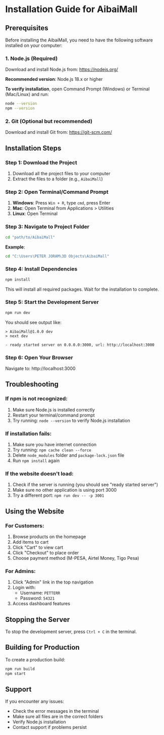 # Installation Guide for AibaiMall

## Prerequisites

Before installing the AibaiMall, you need to have the following software installed on your computer:

### 1. Node.js (Required)
Download and install Node.js from: https://nodejs.org/

**Recommended version**: Node.js 18.x or higher

**To verify installation**, open Command Prompt (Windows) or Terminal (Mac/Linux) and run:
```bash
node --version
npm --version
```

### 2. Git (Optional but recommended)
Download and install Git from: https://git-scm.com/

## Installation Steps

### Step 1: Download the Project
1. Download all the project files to your computer
2. Extract the files to a folder (e.g., `AibaiMall`)

### Step 2: Open Terminal/Command Prompt
1. **Windows**: Press `Win + R`, type `cmd`, press Enter
2. **Mac**: Open Terminal from Applications > Utilities
3. **Linux**: Open Terminal

### Step 3: Navigate to Project Folder
```bash
cd "path/to/AibaiMall"
```

**Example**:
```bash
cd "C:\Users\PETER JORAM\3D Objects\AibaiMall"
```

### Step 4: Install Dependencies
```bash
npm install
```

This will install all required packages. Wait for the installation to complete.

### Step 5: Start the Development Server
```bash
npm run dev
```

You should see output like:
```
> AibaiMall@1.0.0 dev
> next dev

- ready started server on 0.0.0.0:3000, url: http://localhost:3000
```

### Step 6: Open Your Browser
Navigate to: http://localhost:3000

## Troubleshooting

### If npm is not recognized:
1. Make sure Node.js is installed correctly
2. Restart your terminal/command prompt
3. Try running: `node --version` to verify Node.js installation

### If installation fails:
1. Make sure you have internet connection
2. Try running: `npm cache clean --force`
3. Delete `node_modules` folder and `package-lock.json` file
4. Run `npm install` again

### If the website doesn't load:
1. Check if the server is running (you should see "ready started server")
2. Make sure no other application is using port 3000
3. Try a different port: `npm run dev -- -p 3001`

## Using the Website

### For Customers:
1. Browse products on the homepage
2. Add items to cart
3. Click "Cart" to view cart
4. Click "Checkout" to place order
5. Choose payment method (M-PESA, Airtel Money, Tigo Pesa)

### For Admins:
1. Click "Admin" link in the top navigation
2. Login with:
   - Username: `PETTERR`
   - Password: `54321`
3. Access dashboard features

## Stopping the Server
To stop the development server, press `Ctrl + C` in the terminal.

## Building for Production
To create a production build:
```bash
npm run build
npm start
```

## Support
If you encounter any issues:
- Check the error messages in the terminal
- Make sure all files are in the correct folders
- Verify Node.js installation
- Contact support if problems persist
